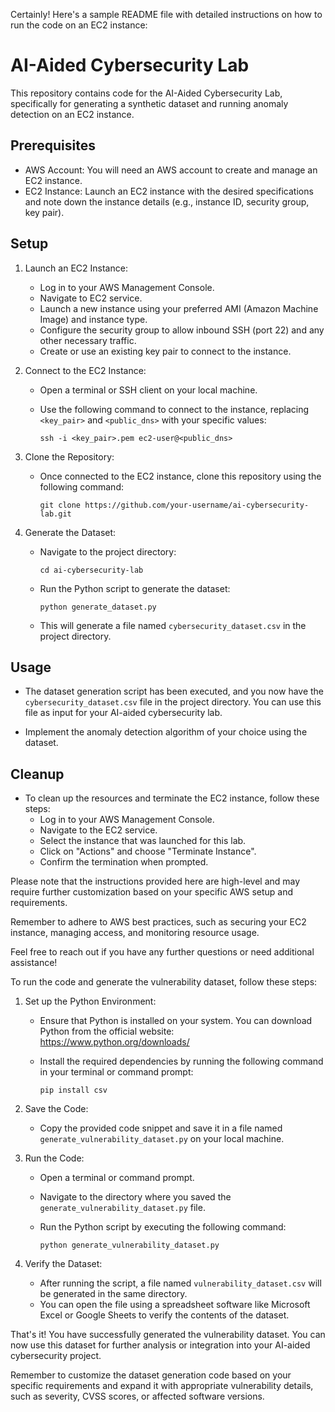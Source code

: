 Certainly! Here's a sample README file with detailed instructions on how to run the code on an EC2 instance:

# AI-Aided Cybersecurity Lab

This repository contains code for the AI-Aided Cybersecurity Lab, specifically for generating a synthetic dataset and running anomaly detection on an EC2 instance.

## Prerequisites

- AWS Account: You will need an AWS account to create and manage an EC2 instance.
- EC2 Instance: Launch an EC2 instance with the desired specifications and note down the instance details (e.g., instance ID, security group, key pair).

## Setup

1. Launch an EC2 Instance:
   - Log in to your AWS Management Console.
   - Navigate to EC2 service.
   - Launch a new instance using your preferred AMI (Amazon Machine Image) and instance type.
   - Configure the security group to allow inbound SSH (port 22) and any other necessary traffic.
   - Create or use an existing key pair to connect to the instance.

2. Connect to the EC2 Instance:
   - Open a terminal or SSH client on your local machine.
   - Use the following command to connect to the instance, replacing `<key_pair>` and `<public_dns>` with your specific values:

     ```shell
     ssh -i <key_pair>.pem ec2-user@<public_dns>
     ```

3. Clone the Repository:
   - Once connected to the EC2 instance, clone this repository using the following command:

     ```shell
     git clone https://github.com/your-username/ai-cybersecurity-lab.git
     ```

4. Generate the Dataset:
   - Navigate to the project directory:

     ```shell
     cd ai-cybersecurity-lab
     ```

   - Run the Python script to generate the dataset:

     ```shell
     python generate_dataset.py
     ```

   - This will generate a file named `cybersecurity_dataset.csv` in the project directory.

## Usage

- The dataset generation script has been executed, and you now have the `cybersecurity_dataset.csv` file in the project directory. You can use this file as input for your AI-aided cybersecurity lab.

- Implement the anomaly detection algorithm of your choice using the dataset.

## Cleanup

- To clean up the resources and terminate the EC2 instance, follow these steps:
  - Log in to your AWS Management Console.
  - Navigate to the EC2 service.
  - Select the instance that was launched for this lab.
  - Click on "Actions" and choose "Terminate Instance".
  - Confirm the termination when prompted.

Please note that the instructions provided here are high-level and may require further customization based on your specific AWS setup and requirements.

Remember to adhere to AWS best practices, such as securing your EC2 instance, managing access, and monitoring resource usage.

Feel free to reach out if you have any further questions or need additional assistance!


To run the code and generate the vulnerability dataset, follow these steps:

1. Set up the Python Environment:
   - Ensure that Python is installed on your system. You can download Python from the official website: https://www.python.org/downloads/
   - Install the required dependencies by running the following command in your terminal or command prompt:

     ```shell
     pip install csv
     ```

2. Save the Code:
   - Copy the provided code snippet and save it in a file named `generate_vulnerability_dataset.py` on your local machine.

3. Run the Code:
   - Open a terminal or command prompt.
   - Navigate to the directory where you saved the `generate_vulnerability_dataset.py` file.
   - Run the Python script by executing the following command:

     ```shell
     python generate_vulnerability_dataset.py
     ```

4. Verify the Dataset:
   - After running the script, a file named `vulnerability_dataset.csv` will be generated in the same directory.
   - You can open the file using a spreadsheet software like Microsoft Excel or Google Sheets to verify the contents of the dataset.

That's it! You have successfully generated the vulnerability dataset. You can now use this dataset for further analysis or integration into your AI-aided cybersecurity project.

Remember to customize the dataset generation code based on your specific requirements and expand it with appropriate vulnerability details, such as severity, CVSS scores, or affected software versions.
